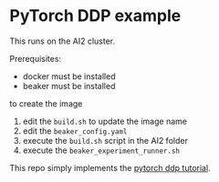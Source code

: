 # PyTorch DDP example

This runs on the AI2 cluster. 

Prerequisites:
- docker must be installed
- beaker must be installed

to create the image
1. edit the `build.sh` to update the image name
2. edit the `beaker_config.yaml`
3. execute the `build.sh` script in the AI2 folder 
4. execute the `beaker_experiment_runner.sh`

This repo simply implements the [pytorch ddp tutorial](https://pytorch.org/tutorials/intermediate/ddp_tutorial.html).
